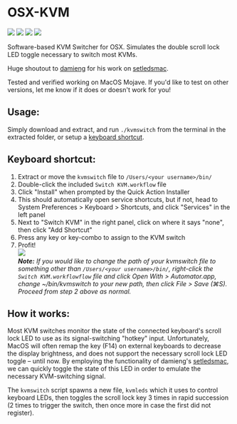 # OSX-KVM
<img src="https://img.shields.io/badge/stability-stable-green.svg?color=%23307ABE&style=flat-square"> <img src="https://img.shields.io/github/languages/code-size/benjaminstout/osx-kvm.svg?color=%23307ABE&style=flat-square"> <img src="https://img.shields.io/github/license/benjaminstout/osx-kvm.svg?color=%23307ABE&style=flat-square"> <img src="https://img.shields.io/github/downloads/benjaminstout/osx-kvm/total.svg?style=flat-square">

Software-based KVM Switcher for OSX. Simulates the double scroll lock LED toggle necessary to switch most KVMs.

Huge shoutout to [damieng](https://github.com/damieng) for his work on [setledsmac](https://github.com/damieng/setledsmac).

Tested and verified working on MacOS Mojave. If you'd like to test on other versions, let me know if it does or doesn't work for you!
## Usage:
Simply download and extract, and run `./kvmswitch` from the terminal in the extracted folder, or setup a [keyboard shortcut](#keyboard-shortcut).
## Keyboard shortcut:
1. Extract or move the `kvmswitch` file to `/Users/<your username>/bin/`
2. Double-click the included `Switch KVM.workflow` file
3. Click "Install" when prompted by the Quick Action Installer
4. This should automatically open service shortcuts, but if not, head to System Preferences > Keyboard > Shortcuts, and click "Services" in the left panel
5. Next to "Switch KVM" in the right panel, click on where it says "none", then click "Add Shortcut"
6. Press any key or key-combo to assign to the KVM switch
7. Profit!  
![](https://i.imgur.com/wfW5yLB.png)  
*__Note:__ If you would like to change the path of your kvmswitch file to something other than `/Users/<your username>/bin/`, right-click the `Switch KVM.workflowflow` file and click Open With > Automator.app, change ~/bin/kvmswitch to your new path, then click File > Save (⌘S). Proceed from step 2 above as normal.*
## How it works:
Most KVM switches monitor the state of the connected keyboard's scroll lock LED to use as its signal-switching "hotkey" input. Unfortunately, MacOS will often remap the key (F14) on external keyboards to decrease the display brightness, and does not support the necessary scroll lock LED toggle – until now. By employing the functionality of damieng's [setledsmac](https://github.com/damieng/setledsmac), we can quickly toggle the state of this LED in order to emulate the necessary KVM-switching signal.

The `kvmswitch` script spawns a new file, `kvmleds` which it uses to control keyboard LEDs, then toggles the scroll lock key 3 times in rapid succession (2 times to trigger the  switch, then once more in case the first did not register).
